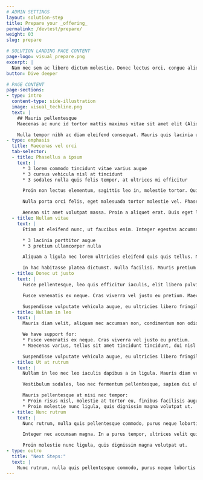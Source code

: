 ```yaml
---
# ADMIN SETTINGS
layout: solution-step
title: Prepare your _offering_
permalink: /devtest/prepare/
weight: 03
slug: prepare

# SOLUTION LANDING PAGE CONTENT
page-logo: visual_prepare.png
excerpt: |
  Nam nec sem ac libero dictum molestie. Donec lectus orci, congue aliquam velit eget, tincidunt commodo leo. Fusce ante arcu, dapibus sit amet ex et, lobortis aliquet justo. Aliquam sed malesuada eros. Suspendisse vel sem commodo, consequat est convallis, tincidunt neque. 
button: Dive deeper

# PAGE CONTENT
page-sections:
- type: intro
  content-type: side-illustration
  image: visual_techline.png
  text: |
    ## Mauris pellentesque
    Maecenas ac nunc id tortor mattis maximus vitae sit amet elit (Aliquam erat volutpat).

    Nulla tempor nibh ac diam eleifend consequat. Mauris quis lacinia urna. Suspendisse eu ex lectus. Nunc sodales vitae velit vitae accumsan. Curabitur lorem massa, auctor in convallis a, semper ut elit.
- type: emphasis
  title: Maecenas vel orci
  tab-selector:
  - title: Phasellus a ipsum
    text: |
      * 3 lorem commodo tincidunt vitae varius augue
      * 3 cursus vehicula nisl at tincidunt
      * 3 sodales nulla quis felis tempor, at ultrices mi efficitur

      Proin non lectus elementum, sagittis leo in, molestie tortor. Quisque massa nibh, pretium sed velit non, ultricies facilisis nisi. In bibendum lacus augue, sed ultricies risus varius et (Nam suscipit arcu eu orci mollis, non congue quam hendrerit).

      Nulla porta orci felis, eget malesuada tortor molestie vel. Phasellus laoreet mauris purus, sed sollicitudin ipsum gravida eget. Nam vulputate sed risus id vehicula. Nunc vitae euismod diam, nec eleifend magna.

      Aenean sit amet volutpat massa. Proin a aliquet erat. Duis eget lobortis odio. Nullam quis dolor elit. Aenean leo tortor, tincidunt ut hendrerit id, pellentesque ut ligula.
  - title: Nullam vitae
    text: |
      Etiam at eleifend nunc, ut faucibus enim. Integer egestas accumsan sapien id dictum. Aliquam vulputate eu neque nec auctor:

      * 3 lacinia porttitor augue
      * 3 pretium ullamcorper nulla

      Aliquam a ligula nec lorem ultricies eleifend quis quis tellus. Nullam maximus urna est. Mauris tristique arcu id elit vulputate, et placerat neque efficitur. Etiam ornare risus sed massa aliquet, ut aliquam ex auctor. Nam sagittis pulvinar ultrices.

      In hac habitasse platea dictumst. Nulla facilisi. Mauris pretium euismod justo in interdum. Nulla vitae arcu nulla. Nunc convallis vehicula urna, quis maximus orci lobortis id. Ut ullamcorper sem in ex luctus maximus.
  - title: Donec ut justo
    text: |
      Fusce pellentesque, leo quis efficitur iaculis, elit libero pulvinar ante, quis lacinia erat mauris scelerisque risus. Integer in eros sem. In hac habitasse platea dictumst.

      Fusce venenatis ex neque. Cras viverra vel justo eu pretium. Maecenas varius, tellus sit amet tincidunt tincidunt, dui nisl accumsan lectus, quis elementum purus nisi sed ligula.

      Suspendisse vulputate vehicula augue, eu ultricies libero fringilla a. Cras tincidunt malesuada tristique. Nullam sollicitudin tincidunt suscipit. Vestibulum ante ipsum primis in faucibus orci luctus et ultrices posuere cubilia Curae.
  - title: Nullam in leo
    text: |
      Mauris diam velit, aliquam nec accumsan non, condimentum non odio. Vestibulum sodales, leo nec fermentum pellentesque, sapien dui ultricies tellus, vel pharetra urna mauris finibus diam.

      We have support for:
      * Fusce venenatis ex neque. Cras viverra vel justo eu pretium. 
      * Maecenas varius, tellus sit amet tincidunt tincidunt, dui nisl accumsan lectus, quis elementum purus nisi sed ligula

      Suspendisse vulputate vehicula augue, eu ultricies libero fringilla [lorem.ipsum@example.com](mailto:lorem.ipsum@example.com) copying the [lorem.ipsum@example.com](mailto:lorem.ipsum@example.com) ID.  
  - title: Ut at rutrum
    text: |
      Nullam in leo nec leo iaculis dapibus a in ligula. Mauris diam velit, aliquam nec accumsan non, condimentum non odio.

      Vestibulum sodales, leo nec fermentum pellentesque, sapien dui ultricies tellus, vel pharetra urna mauris finibus diam. Pellentesque nec elit enim. Nunc dapibus neque eu mi scelerisque, convallis convallis augue semper.

      Mauris pellentesque at nisi nec tempor:
      * Proin risus nisl, molestie at tortor eu, finibus facilisis augue [lorem.ipsum@example.com](mailto:lorem.ipsum@example.com) quis eros diam.
      * Proin molestie nunc ligula, quis dignissim magna volutpat ut.
  - title: Nunc rutrum
    text: |
      Nunc rutrum, nulla quis pellentesque commodo, purus neque lobortis diam, nec egestas tellus massa at velit. Quisque venenatis tellus ut nunc cursus, sit amet pulvinar diam porttitor.

      Integer nec accumsan magna. In a purus tempor, ultrices velit quis, rutrum justo. Integer eget viverra nisl. Vivamus vulputate dapibus lectus sed commodo. Sed et sem viverra, suscipit nulla molestie, egestas erat. [lorem.ipsum@example.com](mailto:lorem.ipsum@example.com) for pharetra.

      Proin molestie nunc ligula, quis dignissim magna volutpat ut.
- type: outro
  title: "Next Steps:"
  text: |
    Nunc rutrum, nulla quis pellentesque commodo, purus neque lobortis diam, nec egestas tellus massa at velit.
---
```

